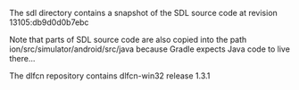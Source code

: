 The sdl directory contains a snapshot of the SDL source code at revision
13105:db9d0d0b7ebc

Note that parts of SDL source code are also copied into the path
ion/src/simulator/android/src/java because Gradle expects Java code to live
there...

The dlfcn repository contains dlfcn-win32 release 1.3.1
